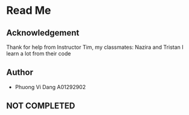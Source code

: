# Read Me

## Acknowledgement
Thank for help from Instructor Tim, my classmates: Nazira and Tristan
I learn a lot from their code
## Author
* Phuong Vi Dang A01292902

## NOT COMPLETED